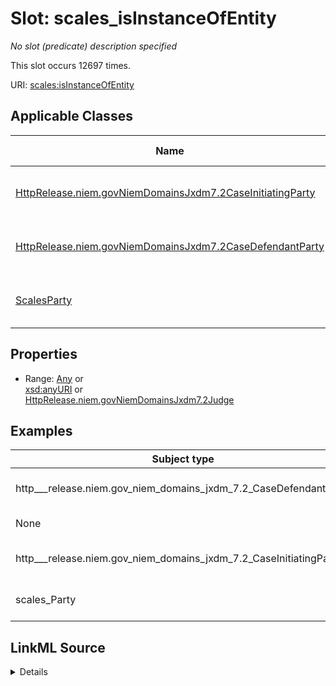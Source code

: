 

# Slot: scales_isInstanceOfEntity


_No slot (predicate) description specified_






This slot occurs 12697 times.


URI: [scales:isInstanceOfEntity](http://schemas.scales-okn.org/rdf/scales#isInstanceOfEntity)



<!-- no inheritance hierarchy -->





## Applicable Classes

| Name | Description | Modifies Slot |
| --- | --- | --- |
| [HttpRelease.niem.govNiemDomainsJxdm7.2CaseInitiatingParty](../classes/HttpRelease.niem.govNiemDomainsJxdm7.2CaseInitiatingParty.md) | No class (type) description specified |  yes  |
| [HttpRelease.niem.govNiemDomainsJxdm7.2CaseDefendantParty](../classes/HttpRelease.niem.govNiemDomainsJxdm7.2CaseDefendantParty.md) | No class (type) description specified |  yes  |
| [ScalesParty](../classes/ScalesParty.md) | No class (type) description specified |  yes  |







## Properties

* Range: [Any](../classes/Any.md)&nbsp;or&nbsp;<br />[xsd:anyURI](http://www.w3.org/2001/XMLSchema#anyURI)&nbsp;or&nbsp;<br />[HttpRelease.niem.govNiemDomainsJxdm7.2Judge](../classes/HttpRelease.niem.govNiemDomainsJxdm7.2Judge.md)






## Examples

| Subject type | Object type | Example subject | Example object | Occurrences |
| --- | --- | --- | --- | --- |
| http___release.niem.gov_niem_domains_jxdm_7.2_CaseDefendantParty | uri | scales:/Agent/casd;;3:16-cv-01644_a1 | scales:/PartyEntity/SPID-GOVERNMENT-ST-025-000001969 | 1778 |
| None | http___release.niem.gov_niem_domains_jxdm_7.2_Judge | scales:/Agent/casd;;3:17-cr-03540_a2 | scales:/JudgeEntity/SJ002053 | 6947 |
| http___release.niem.gov_niem_domains_jxdm_7.2_CaseInitiatingParty | uri | scales:/Agent/casd;;3:16-cv-01645_a0 | scales:/PartyEntity/SPID-INDUSTRY-ST-020-000011105 | 3765 |
| scales_Party | uri | scales:/Agent/casd;;3:16-cv-01645_a3 | scales:/PartyEntity/SPID-INDUSTRY-ST-008-000022280 | 207 |




## LinkML Source

<details>

```yaml
name: scales_isInstanceOfEntity
annotations:
  count:
    tag: count
    value: 12697
  http___release.niem.gov_niem_domains_jxdm_7.2_Judge:
    tag: http___release.niem.gov_niem_domains_jxdm_7.2_Judge
    value: 6947
description: No slot (predicate) description specified
examples:
- object:
    example_object: scales:/PartyEntity/SPID-GOVERNMENT-ST-025-000001969
    example_object_type: uri
    example_predicate: scales:isInstanceOfEntity
    example_subject: scales:/Agent/casd;;3:16-cv-01644_a1
    example_subject_type: http___release.niem.gov_niem_domains_jxdm_7.2_CaseDefendantParty
- object:
    example_object: scales:/JudgeEntity/SJ002053
    example_object_type: http___release.niem.gov_niem_domains_jxdm_7.2_Judge
    example_predicate: scales:isInstanceOfEntity
    example_subject: scales:/Agent/casd;;3:17-cr-03540_a2
    example_subject_type: None
- object:
    example_object: scales:/PartyEntity/SPID-INDUSTRY-ST-020-000011105
    example_object_type: uri
    example_predicate: scales:isInstanceOfEntity
    example_subject: scales:/Agent/casd;;3:16-cv-01645_a0
    example_subject_type: http___release.niem.gov_niem_domains_jxdm_7.2_CaseInitiatingParty
- object:
    example_object: scales:/PartyEntity/SPID-INDUSTRY-ST-008-000022280
    example_object_type: uri
    example_predicate: scales:isInstanceOfEntity
    example_subject: scales:/Agent/casd;;3:16-cv-01645_a3
    example_subject_type: scales_Party
from_schema: scales-kg
rank: 1000
slot_uri: scales:isInstanceOfEntity
alias: scales_isInstanceOfEntity
domain_of:
- http___release.niem.gov_niem_domains_jxdm_7.2_CaseDefendantParty
- http___release.niem.gov_niem_domains_jxdm_7.2_CaseInitiatingParty
- scales_Party
range: Any
any_of:
- range: uri
- range: http___release.niem.gov_niem_domains_jxdm_7.2_Judge

```
</details>
